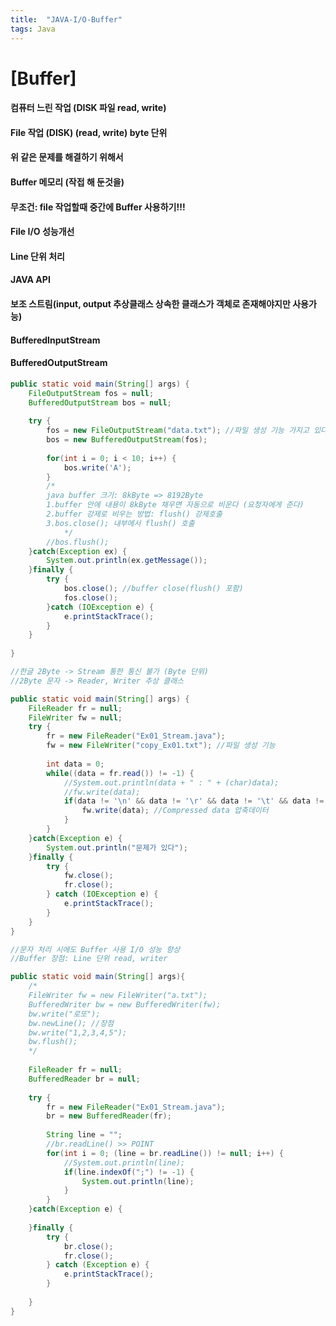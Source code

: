 ```yaml
---
title:  "JAVA-I/O-Buffer"
tags: Java
---
```

# [Buffer]
#### 컴퓨터 느린 작업 (DISK 파일 read, write)
#### File 작업 (DISK) (read, write) byte 단위
#### 위 같은 문제를 해결하기 위해서
#### Buffer 메모리 (작접 해 둔것을)
#### 무조건: file 작업할때 중간에 Buffer 사용하기!!!
#### File I/O 성능개선
#### Line 단위 처리

#### JAVA API
#### 보조 스트림(input, output 추상클래스 상속한 클래스가 객체로 존재해야지만 사용가능)
#### BufferedInputStream
#### BufferedOutputStream

~~~java
public static void main(String[] args) {
	FileOutputStream fos = null;
	BufferedOutputStream bos = null;
	
	try {
		fos = new FileOutputStream("data.txt"); //파일 생성 기능 가지고 있다
		bos = new BufferedOutputStream(fos);
		
		for(int i = 0; i < 10; i++) {
			bos.write('A');
		}
		/*
		java buffer 크기: 8kByte => 8192Byte
		1.buffer 안에 내용이 8kByte 채우면 자동으로 비운다 (요청자에게 준다)
		2.buffer 강제로 비우는 방법: flush() 강제호출
		3.bos.close(); 내부에서 flush() 호출
			*/
		//bos.flush();
	}catch(Exception ex) {
		System.out.println(ex.getMessage());
	}finally {
		try {
			bos.close(); //buffer close(flush() 포함)
			fos.close();
		}catch (IOException e) {
			e.printStackTrace();
		}
	}
	
}
~~~

~~~java
//한글 2Byte -> Stream 통한 통신 불가 (Byte 단위)
//2Byte 문자 -> Reader, Writer 추상 클래스

public static void main(String[] args) {
	FileReader fr = null;
	FileWriter fw = null;
	try {
		fr = new FileReader("Ex01_Stream.java");
		fw = new FileWriter("copy_Ex01.txt"); //파일 생성 기능
		
		int data = 0;
		while((data = fr.read()) != -1) {
			//System.out.println(data + " : " + (char)data);
			//fw.write(data);
			if(data != '\n' && data != '\r' && data != '\t' && data != ' ') {
				fw.write(data); //Compressed data 압축데이터
			}
		}
	}catch(Exception e) {
		System.out.println("문제가 있다");
	}finally {
		try {
			fw.close();
			fr.close();
		} catch (IOException e) {
			e.printStackTrace();
		}
	}
}
~~~

~~~java
//문자 처리 시에도 Buffer 사용 I/O 성능 향상
//Buffer 장점: Line 단위 read, writer

public static void main(String[] args){
	/*
	FileWriter fw = new FileWriter("a.txt");
	BufferedWriter bw = new BufferedWriter(fw);
	bw.write("로또");
	bw.newLine(); //장점
	bw.write("1,2,3,4,5");
	bw.flush();
	*/
	
	FileReader fr = null;
	BufferedReader br = null;
	
	try {
		fr = new FileReader("Ex01_Stream.java");
		br = new BufferedReader(fr);
		
		String line = "";
		//br.readLine() >> POINT
		for(int i = 0; (line = br.readLine()) != null; i++) {
			//System.out.println(line);
			if(line.indexOf(";") != -1) {
				System.out.println(line);
			}
		}
	}catch(Exception e) {
		
	}finally {
		try {
			br.close();
			fr.close();
		} catch (Exception e) {
			e.printStackTrace();
		}
		
	}
}
~~~

